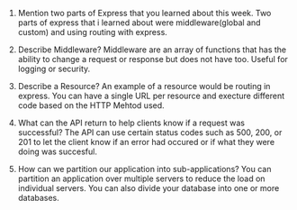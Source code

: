 

 1. Mention two parts of Express that you learned about this week.
    Two parts of express that i learned about were middleware(global and custom) and using routing with express.

 2. Describe Middleware?
    Middleware are an array of functions that has the ability to change a request or response but does not have too. Useful for logging or security.

 3. Describe a Resource?
    An example of a resource would be routing in express. You can have a single URL per resource and execture different code based on the HTTP Mehtod used.

 4. What can the API return to help clients know if a request was successful?
    The API can use certain status codes such as 500, 200, or 201 to let the client know if an error had occured or if what they were doing was succesful.

 5. How can we partition our application into sub-applications?
 You can partition an application over multiple servers to reduce the load on individual servers. You can also divide your database into one or more databases.
